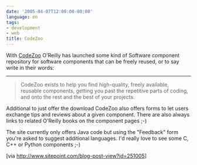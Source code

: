 ```yaml
---
date: '2005-04-07T12:00:00-00:00'
language: en
tags:
- development
- web
title: CodeZoo
---
```



With <a href="http://www.codezoo.net">CodeZoo</a> O'Reilly has launched some kind of Software component repository for software components that can be freely reused, or to say write in their words:

-------------------------------

<blockquote cite="http://www.codezoo.net/news.csp">CodeZoo exists to help you find high-quality, freely available, reusable components, getting you past the repetitive parts of coding, and onto the rest and the best of your projects. </blockquote>



Additional to just offer the download CodeZoo also offers forms to let users exchange tips and reviews about a given component. There are also always links to related O'Reilly books on the component pages ;-)



The site currently only offers Java code but using the "Feedback" form you're asked to suggest additional languages. I'd really love to see some C, C++ or Python components ;-)



[via <a href="http://www.sitepoint.com/blog-post-view?id=251005">http://www.sitepoint.com/blog-post-view?id=251005</a>]